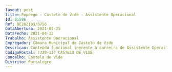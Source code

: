 ```yaml
--- 
layout: post
title: Emprego - Castelo de Vide - Assistente Operacional
Id: 85586
Ref: OE202103/0756
DataAbertura: 2021-03-25
DataFecho: 2021-04-12
Trabalho: Assistente Operacional
Empregador: Câmara Municipal de Castelo de Vide
Descricao: Conteúdo funcional inerente à carreira de Assistente Operacional, categoria de Assistente Operacional, constantes do anexo à Lei 35 2014 de 20 de junho, conforme artigo 88.º da LTFP, acrescidas das funções associadas ao mapa de pessoal do Município e que são as seguintes    Procede à recolha indiferenciada e seletiva dos resíduos sólidos  procede à recolha de monos  procede à recolha manual e limpeza das ruas  procede à lavagem de contentores  procede à lavagem de ruas  procede à abertura, limpeza e encerramento de instalações sanitárias públicas  procede à limpeza e desobstrução de sumidouros e sarjetas  procede à remoção de ervas  assegura a limpeza e conservação das instalações adstritas ao serviço  procede à execução de cargas e descargas  executa outros trabalhos similares.
CodigoPostal: 7320-117 CASTELO DE VIDE
Concelho: Castelo de Vide
Distrito: Portalegre
--- 
```

